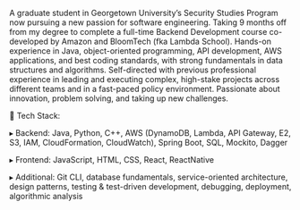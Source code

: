 A graduate student in Georgetown University’s Security Studies Program now pursuing a new passion for software engineering. Taking 9 months off from my degree to complete a full-time Backend Development course co-developed by Amazon and BloomTech (fka Lambda School). Hands-on experience in Java, object-oriented programming, API development, AWS applications, and best coding standards, with strong fundamentals in data structures and algorithms. Self-directed with previous professional experience in leading and executing complex, high-stake projects across different teams and in a fast-paced policy environment. Passionate about innovation, problem solving, and taking up new challenges.


📌 Tech Stack:

▸ Backend: Java, Python, C++, AWS (DynamoDB, Lambda, API Gateway, E2, S3, IAM, CloudFormation, CloudWatch), Spring Boot, SQL, Mockito, Dagger 

▸ Frontend: JavaScript, HTML, CSS, React, ReactNative

▸ Additional: Git CLI, database fundamentals, service-oriented architecture, design patterns, testing & test-driven development, debugging, deployment, algorithmic analysis
